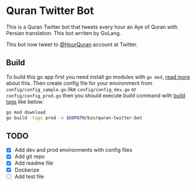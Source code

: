 # Quran Twitter Bot

This is a Quran Twitter bot that tweets every hour an Aye of Quran with Persian translation. This bot wrriten by GoLang.

This bot now tweet to [@HourQuran](https://twitter.com/HourQuran) account at Twitter.

## Build

To build this go app first you need install go modules with `go mod`, [read more](https://dev.to/defman/introducing-go-mod-1cdo) about this. Then create config file for your environment from `config/config_sample.go` like `config/config_dev.go` or `config/config_prod.go` then you should execute build command with [build tags](https://golang.org/pkg/go/build/#hdr-Build_Constraints) like below:

``` sh
go mod download
go build -tags prod -o $GOPATH/bin/quran-twitter-bot
```

## TODO

- [x] Add dev and prod environments with config files
- [x] Add git repo
- [x] Add readme file
- [x] Dockerize
- [ ] Add test file